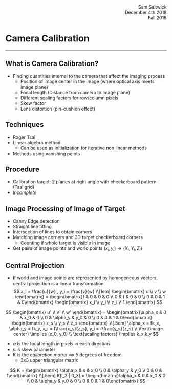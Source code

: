 <div style="text-align: right">Sam Saltwick </div>
<div style="text-align: right">December 4th 2018 </div>
<div style="text-align: right">Fall 2018 </div>

# Camera Calibration

---

## What is Camera Calibration?
- Finding quantities internal to the camera that affect the imaging process
    + Position of image center in the image (where optical axis meets image plane)
    + Focal length (Distance from camera to image plane)
    + Different scaling factors for row/column pixels
    + Skew factor
    + Lens distortion (pin-cushion effect)

## Techniques
- Roger Tsai
- Linear algebra method
    + Can be used as initialization for iterative non linear methods
- Methods using vanishing points 

## Procedure
- Calibration target: 2 planes at right angle with checkerboard pattern (Tsai grid)
- *Incomplete*

## Image Processing of Image of Target
- Canny Edge detection
- Straight line fitting
- Intersection of lines to obtain corners
- Matching image corners and 3D target checkerboard corners
    + Counting if whole target is visible in image
- Get pairs of image points and world points $(x_i,y_i) \rightarrow (X_i,Y_i,Z_i)$

## Central Projection
- If world and image points are represented by homogeneous vectors, central projection is a linear transformation
$$
x_i = \frac{u}{w} , y_i = \frac{v}{w}
\\[1em]
\begin{bmatrix} u \\ v \\ w \end{bmatrix} = \begin{bmatrix}f & 0 & 0 & 0 \\ 0 & f & 0 & 0 \\ 0 & 0 & 1 & 0\end{bmatrix} \begin{bmatrix} x_i \\ y_i \\ z_i \\ 1 \end{bmatrix}
$$

$$
\begin{bmatrix} u' \\ v' \\ w' \end{bmatrix} = \begin{bmatrix}\alpha_x & 0 & x_0 & 0 \\ 0 & \alpha_y & y_0 & 0 \\ 0 & 0 & 1 & 0\end{bmatrix} \begin{bmatrix} x_s \\ y_s \\ z_s \end{bmatrix}
\\[.5em]
\alpha_x = fk_x, \alpha_y = fk_y, x_i = f\frac{x_s}{z_s}, y_i = f\frac{y_s}{z_s}
\\
\text{image center} \implies (x_0, y_0)
\\
\text{scaling factors} \implies k_x,k_y
$$
- $\alpha$ is the focal length in pixels in each direction
- s is skew parameter
- K is the *calibration matrix* $\implies$ 5 degrees of freedom
    + 3x3 upper triangular matrix

$$
K = \begin{bmatrix} \alpha_x & s & x_0 \\ 0 & \alpha_y & y_0 \\ 0 & 0 & 1\end{bmatrix}
\\[.5em]
K[I_3 | 0_3] = \begin{bmatrix}\alpha_x & 0 & x_0 & 0 \\ 0 & \alpha_y & y_0 & 0 \\ 0 & 0 & 1 & 0\end{bmatrix}
$$
